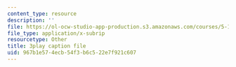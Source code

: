 ```yaml
---
content_type: resource
description: ''
file: https://ol-ocw-studio-app-production.s3.amazonaws.com/courses/5-111sc-principles-of-chemical-science-fall-2014/967b1e574ecb54f3b6c522e7f921c607_htRqniQFm5g.vtt
file_type: application/x-subrip
resourcetype: Other
title: 3play caption file
uid: 967b1e57-4ecb-54f3-b6c5-22e7f921c607
---
```

